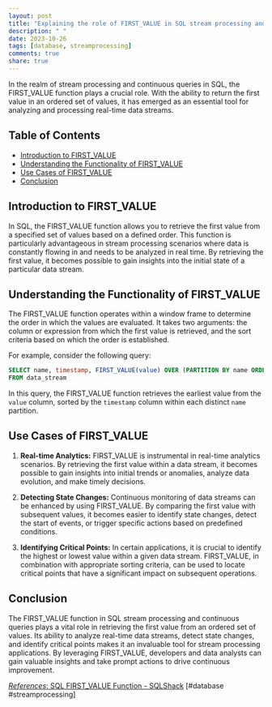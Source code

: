 ```yaml
---
layout: post
title: "Explaining the role of FIRST_VALUE in SQL stream processing and continuous queries"
description: " "
date: 2023-10-26
tags: [database, streamprocessing]
comments: true
share: true
---
```


In the realm of stream processing and continuous queries in SQL, the FIRST_VALUE function plays a crucial role. With the ability to return the first value in an ordered set of values, it has emerged as an essential tool for analyzing and processing real-time data streams.

## Table of Contents
- [Introduction to FIRST_VALUE](#introduction-to-first_value)
- [Understanding the Functionality of FIRST_VALUE](#understanding-the-functionality-of-first_value)
- [Use Cases of FIRST_VALUE](#use-cases-of-first_value)
- [Conclusion](#conclusion)

## Introduction to FIRST_VALUE

In SQL, the FIRST_VALUE function allows you to retrieve the first value from a specified set of values based on a defined order. This function is particularly advantageous in stream processing scenarios where data is constantly flowing in and needs to be analyzed in real time. By retrieving the first value, it becomes possible to gain insights into the initial state of a particular data stream.

## Understanding the Functionality of FIRST_VALUE

The FIRST_VALUE function operates within a window frame to determine the order in which the values are evaluated. It takes two arguments: the column or expression from which the first value is retrieved, and the sort criteria based on which the order is established.

For example, consider the following query:

```sql
SELECT name, timestamp, FIRST_VALUE(value) OVER (PARTITION BY name ORDER BY timestamp) AS first_value
FROM data_stream
```

In this query, the FIRST_VALUE function retrieves the earliest value from the `value` column, sorted by the `timestamp` column within each distinct `name` partition.

## Use Cases of FIRST_VALUE

1. **Real-time Analytics:** FIRST_VALUE is instrumental in real-time analytics scenarios. By retrieving the first value within a data stream, it becomes possible to gain insights into initial trends or anomalies, analyze data evolution, and make timely decisions.

2. **Detecting State Changes:** Continuous monitoring of data streams can be enhanced by using FIRST_VALUE. By comparing the first value with subsequent values, it becomes easier to identify state changes, detect the start of events, or trigger specific actions based on predefined conditions.

3. **Identifying Critical Points:** In certain applications, it is crucial to identify the highest or lowest value within a given data stream. FIRST_VALUE, in combination with appropriate sorting criteria, can be used to locate critical points that have a significant impact on subsequent operations.

## Conclusion

The FIRST_VALUE function in SQL stream processing and continuous queries plays a vital role in retrieving the first value from an ordered set of values. Its ability to analyze real-time data streams, detect state changes, and identify critical points makes it an invaluable tool for stream processing applications. By leveraging FIRST_VALUE, developers and data analysts can gain valuable insights and take prompt actions to drive continuous improvement.

[*References*: SQL FIRST_VALUE Function - SQLShack](https://www.sqlshack.com/sql-first-value-function/) 
[#database #streamprocessing]